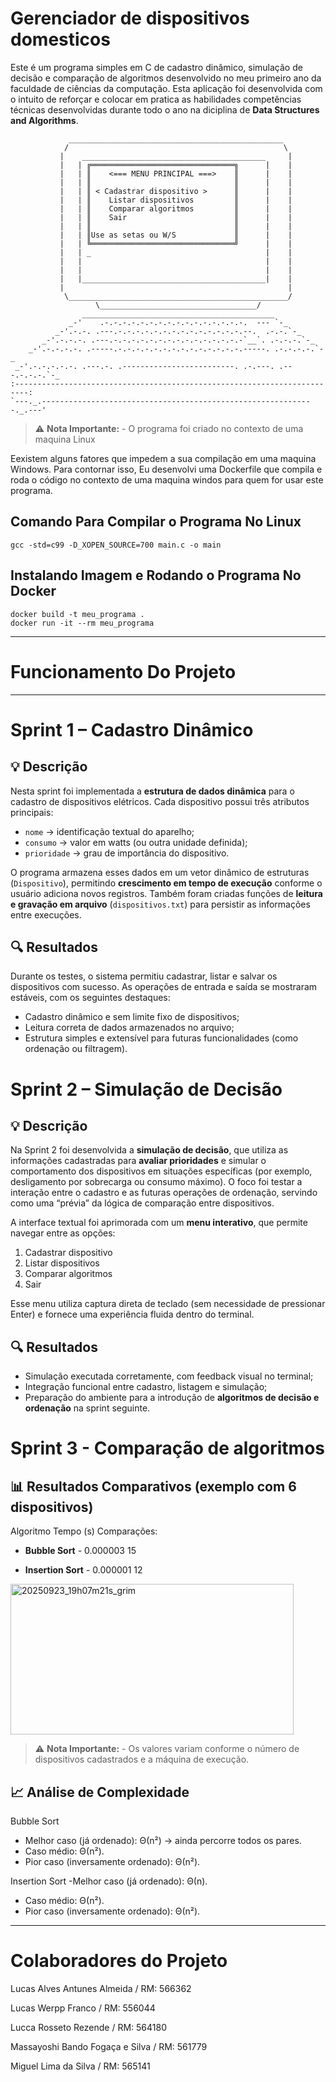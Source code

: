 # Gerenciador de dispositivos domesticos

Este é um programa simples em C de cadastro dinâmico, simulação de decisão e comparação de algoritmos desenvolvido no meu primeiro ano da faculdade de ciências da computação. Esta aplicação foi desenvolvida com o intuito de reforçar e colocar em pratica as habilidades competências técnicas desenvolvidas durante todo o ano na diciplina de **Data Structures and Algorithms**.

```
             ________________________________________________
            /                                                \
           |    _________________________________________     |
           |   | ╔════════════════════════════════╗      |    |
           |   | ║    <=== MENU PRINCIPAL ===>    ║      |    |
           |   | ║                                ║      |    |
           |   | ║ < Cadastrar dispositivo >      ║      |    |
           |   | ║    Listar dispositivos         ║      |    |
           |   | ║    Comparar algoritmos         ║      |    |
           |   | ║    Sair                        ║      |    |
           |   | ║                                ║      |    |
           |   | ║Use as setas ou W/S             ║      |    |
           |   | ╚════════════════════════════════╝      |    |
           |   | _                                       |    |
           |   |                                         |    |
           |   |                                         |    |
           |   |_________________________________________|    |
           |                                                  |
            \_________________________________________________/
                   \___________________________________/
                ___________________________________________
             _-'    .-.-.-.-.-.-.-.-.-.-.-.-.-.-.-.-.  --- `-_
          _-'.-.-. .---.-.-.-.-.-.-.-.-.-.-.-.-.-.-.--.  .-.-.`-_
       _-'.-.-.-. .---.-.-.-.-.-.-.-.-.-.-.-.-.-.-.-`__`. .-.-.-.`-_
    _-'.-.-.-.-. .-----.-.-.-.-.-.-.-.-.-.-.-.-.-.-.-----. .-.-.-.-.`-_
 _-'.-.-.-.-.-. .---.-. .-------------------------. .-.---. .---.-.-.-.`-_
:-------------------------------------------------------------------------:
`---._.-------------------------------------------------------------._.---'
```

> ⚠️ **Nota Importante:** - O programa foi criado no contexto de uma maquina Linux 

Eexistem alguns fatores que impedem a sua compilação em uma maquina Windows. Para contornar isso, Eu desenvolvi uma Dockerfile que compila e roda o código no contexto de uma maquina windos para quem for usar este programa.

## Comando Para Compilar o Programa No Linux

```
gcc -std=c99 -D_XOPEN_SOURCE=700 main.c -o main
```

## Instalando Imagem e Rodando o Programa No Docker

```
docker build -t meu_programa .
docker run -it --rm meu_programa
```

---

# Funcionamento Do Projeto



---

# Sprint 1 – Cadastro Dinâmico

## 💡 Descrição

Nesta sprint foi implementada a **estrutura de dados dinâmica** para o cadastro de dispositivos elétricos.
Cada dispositivo possui três atributos principais:

* `nome` → identificação textual do aparelho;
* `consumo` → valor em watts (ou outra unidade definida);
* `prioridade` → grau de importância do dispositivo.

O programa armazena esses dados em um vetor dinâmico de estruturas (`Dispositivo`), permitindo **crescimento em tempo de execução** conforme o usuário adiciona novos registros.
Também foram criadas funções de **leitura e gravação em arquivo** (`dispositivos.txt`) para persistir as informações entre execuções.

## 🔍 Resultados

Durante os testes, o sistema permitiu cadastrar, listar e salvar os dispositivos com sucesso.
As operações de entrada e saída se mostraram estáveis, com os seguintes destaques:

* Cadastro dinâmico e sem limite fixo de dispositivos;
* Leitura correta de dados armazenados no arquivo;
* Estrutura simples e extensível para futuras funcionalidades (como ordenação ou filtragem).

# Sprint 2 – Simulação de Decisão

## 💡 Descrição

Na Sprint 2 foi desenvolvida a **simulação de decisão**, que utiliza as informações cadastradas para **avaliar prioridades** e simular o comportamento dos dispositivos em situações específicas (por exemplo, desligamento por sobrecarga ou consumo máximo).
O foco foi testar a interação entre o cadastro e as futuras operações de ordenação, servindo como uma “prévia” da lógica de comparação entre dispositivos.

A interface textual foi aprimorada com um **menu interativo**, que permite navegar entre as opções:

1. Cadastrar dispositivo
2. Listar dispositivos
3. Comparar algoritmos
4. Sair

Esse menu utiliza captura direta de teclado (sem necessidade de pressionar Enter) e fornece uma experiência fluida dentro do terminal.

## 🔍 Resultados

* Simulação executada corretamente, com feedback visual no terminal;
* Integração funcional entre cadastro, listagem e simulação;
* Preparação do ambiente para a introdução de **algoritmos de decisão e ordenação** na sprint seguinte.

# Sprint 3 - Comparação de algoritmos

## 📊 Resultados Comparativos (exemplo com 6 dispositivos)
Algoritmo	Tempo (s)	Comparações:

- **Bubble Sort**	- 0.000003	15

- **Insertion Sort** -	0.000001	12

<img width="453" height="241" alt="20250923_19h07m21s_grim" src="https://github.com/user-attachments/assets/06f7ea29-20d7-4e42-87a5-acd66c11256d" />

> ⚠️ **Nota Importante:** - Os valores variam conforme o número de dispositivos cadastrados e a máquina de execução.

## 📈 Análise de Complexidade
Bubble Sort

- Melhor caso (já ordenado): Θ(n²) → ainda percorre todos os pares.
- Caso médio: Θ(n²).
- Pior caso (inversamente ordenado): Θ(n²).

Insertion Sort
-Melhor caso (já ordenado): Θ(n).
- Caso médio: Θ(n²).
- Pior caso (inversamente ordenado): Θ(n²).

---

# Colaboradores do Projeto

  Lucas Alves Antunes Almeida / RM: 566362 

  Lucas Werpp Franco / RM: 556044 

  Lucca Rosseto Rezende / RM: 564180 

  Massayoshi Bando Fogaça e Silva / RM: 561779 

  Miguel Lima da Silva / RM: 565141
